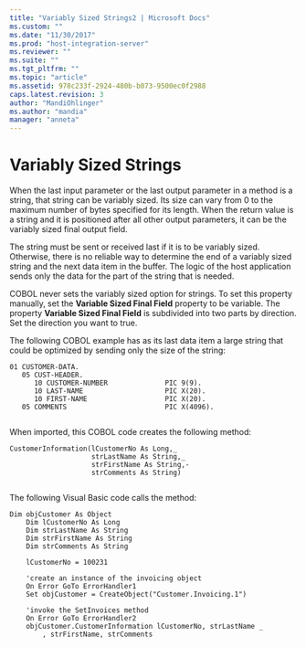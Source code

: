 ```yaml
---
title: "Variably Sized Strings2 | Microsoft Docs"
ms.custom: ""
ms.date: "11/30/2017"
ms.prod: "host-integration-server"
ms.reviewer: ""
ms.suite: ""
ms.tgt_pltfrm: ""
ms.topic: "article"
ms.assetid: 978c233f-2924-480b-b073-9500ec0f2988
caps.latest.revision: 3
author: "MandiOhlinger"
ms.author: "mandia"
manager: "anneta"
---
```

# Variably Sized Strings
When the last input parameter or the last output parameter in a method is a string, that string can be variably sized. Its size can vary from 0 to the maximum number of bytes specified for its length. When the return value is a string and it is positioned after all other output parameters, it can be the variably sized final output field.  
  
 The string must be sent or received last if it is to be variably sized. Otherwise, there is no reliable way to determine the end of a variably sized string and the next data item in the buffer. The logic of the host application sends only the data for the part of the string that is needed.  
  
 COBOL never sets the variably sized option for strings. To set this property manually, set the **Variable Sized Final Field** property to be variable. The property **Variable Sized Final Field** is subdivided into two parts by direction. Set the direction you want to true.  
  
 The following COBOL example has as its last data item a large string that could be optimized by sending only the size of the string:  
  
```  
01 CUSTOMER-DATA.  
   05 CUST-HEADER.  
      10 CUSTOMER-NUMBER              PIC 9(9).  
      10 LAST-NAME                    PIC X(20).  
      10 FIRST-NAME                   PIC X(20).  
   05 COMMENTS                        PIC X(4096).  
  
```  
  
 When imported, this COBOL code creates the following method:  
  
```  
CustomerInformation(lCustomerNo As Long,_  
                    strLastName As String,_  
                    strFirstName As String,-  
                    strComments As String)  
  
```  
  
 The following Visual Basic code calls the method:  
  
```  
Dim objCustomer As Object  
    Dim lCustomerNo As Long  
    Dim strLastName As String  
    Dim strFirstName As String  
    Dim strComments As String  
  
    lCustomerNo = 100231  
  
    'create an instance of the invoicing object  
    On Error GoTo ErrorHandler1  
    Set objCustomer = CreateObject("Customer.Invoicing.1")  
  
    'invoke the SetInvoices method  
    On Error GoTo ErrorHandler2  
    objCustomer.CustomerInformation lCustomerNo, strLastName _  
        , strFirstName, strComments  
  
```